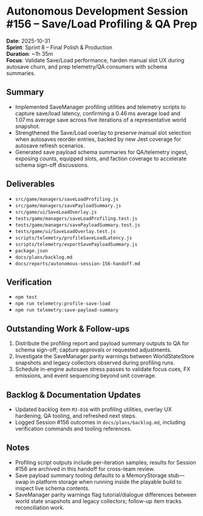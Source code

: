 # Autonomous Development Session #156 – Save/Load Profiling & QA Prep

**Date**: 2025-10-31  
**Sprint**: Sprint 8 – Final Polish & Production  
**Duration**: ~1h 35m  
**Focus**: Validate Save/Load performance, harden manual slot UX during autosave churn, and prep telemetry/QA consumers with schema summaries.

## Summary
- Implemented SaveManager profiling utilities and telemetry scripts to capture save/load latency, confirming a 0.46 ms average load and 1.07 ms average save across five iterations of a representative world snapshot.
- Strengthened the Save/Load overlay to preserve manual slot selection when autosaves reorder entries, backed by new Jest coverage for autosave refresh scenarios.
- Generated save payload schema summaries for QA/telemetry ingest, exposing counts, equipped slots, and faction coverage to accelerate schema sign-off discussions.

## Deliverables
- `src/game/managers/saveLoadProfiling.js`
- `src/game/managers/savePayloadSummary.js`
- `src/game/ui/SaveLoadOverlay.js`
- `tests/game/managers/saveLoadProfiling.test.js`
- `tests/game/managers/savePayloadSummary.test.js`
- `tests/game/ui/SaveLoadOverlay.test.js`
- `scripts/telemetry/profileSaveLoadLatency.js`
- `scripts/telemetry/exportSavePayloadSummary.js`
- `package.json`
- `docs/plans/backlog.md`
- `docs/reports/autonomous-session-156-handoff.md`

## Verification
- `npm test`
- `npm run telemetry:profile-save-load`
- `npm run telemetry:save-payload-summary`

## Outstanding Work & Follow-ups
1. Distribute the profiling report and payload summary outputs to QA for schema sign-off; capture approvals or requested adjustments.
2. Investigate the SaveManager parity warnings between WorldStateStore snapshots and legacy collectors observed during profiling runs.
3. Schedule in-engine autosave stress passes to validate focus cues, FX emissions, and event sequencing beyond unit coverage.

## Backlog & Documentation Updates
- Updated backlog item `M3-016` with profiling utilities, overlay UX hardening, QA tooling, and refreshed next steps.
- Logged Session #156 outcomes in `docs/plans/backlog.md`, including verification commands and tooling references.

## Notes
- Profiling script outputs include per-iteration samples; results for Session #156 are archived in this handoff for cross-team review.
- Save payload summary tooling defaults to a MemoryStorage stub—swap in platform storage when running inside the playable build to inspect live schema contents.
- SaveManager parity warnings flag tutorial/dialogue differences between world state snapshots and legacy collectors; follow-up item tracks reconciliation work.
